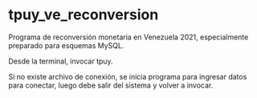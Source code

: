 # tpuy_ve_reconversion
Programa de reconversión monetaria en Venezuela 2021, especialmente preparado para esquemas MySQL.

Desde la terminal, invocar tpuy.

Si no existe archivo de conexión, se inicia programa para ingresar datos para conectar, luego debe salir del sistema y volver a invocar.

